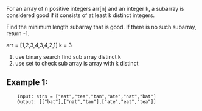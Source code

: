 For an array of n positive integers arr[n] and an integer k, a subarray is considered good if it consists of at least k distinct integers.

Find the minimum length subarray that is good. If there is no such subarray, return -1.


arr = [1,2,3,4,3,4,2,1] 
k = 3

1. use binary search find sub array distinct k
2. use set to check sub array is array with k distinct

## Example 1:
```
	Input: strs = ["eat","tea","tan","ate","nat","bat"]
	Output: [["bat"],["nat","tan"],["ate","eat","tea"]]
```	